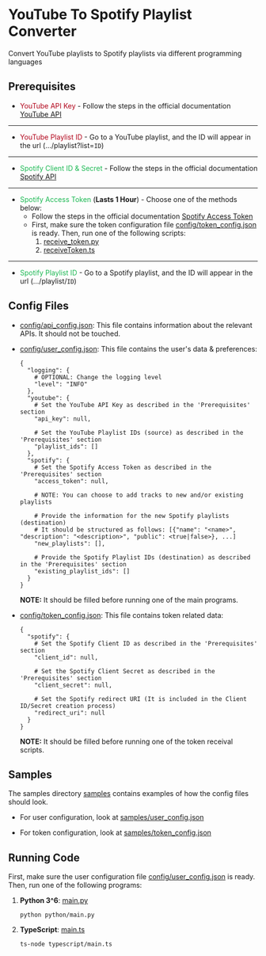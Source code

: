 # YouTube To Spotify Playlist Converter

Convert YouTube playlists to Spotify playlists via different programming languages


## Prerequisites

* <span style="color:#b2071d">YouTube API Key</span> - Follow the steps in the official
  documentation [YouTube API][YouTubeAPILink]

---

* <span style="color:#b2071d">YouTube Playlist ID</span> - Go to a YouTube playlist, and the ID will appear in the
  url (.../playlist?list=`ID`)

---

* <span style="color:#1db954">Spotify Client ID & Secret</span> - Follow the steps in the
  official documentation [Spotify API][SpotifyAPILink]

---

* <span style="color:#1db954">Spotify Access Token</span> (**Lasts 1 Hour**) - Choose one of the methods below:
    * Follow the steps in the official documentation [Spotify Access Token][SpotifyTokenLink]
    * First, make sure the token configuration file [config/token_config.json](config/token_config.json) is ready. Then, 
      run one of the following scripts:
        1. [receive_token.py](python/src/spotify/receive_token.py)
        2. [receiveToken.ts](typescript/spotify/receiveToken.ts)

---

* <span style="color:#1db954">Spotify Playlist ID</span> - Go to a Spotify playlist, and the ID will
  appear in the url (.../playlist/`ID`)


## Config Files

* [config/api_config.json](config/api_config.json): This file contains information about the relevant APIs. It should
  not be touched.


* [config/user_config.json](config/user_config.json): This file contains the user's data & preferences:
  ```shell
  {
    "logging": {
      # OPTIONAL: Change the logging level
      "level": "INFO"
    },
    "youtube": {
      # Set the YouTube API Key as described in the 'Prerequisites' section
      "api_key": null, 
  
      # Set the YouTube Playlist IDs (source) as described in the 'Prerequisites' section
      "playlist_ids": [] 
    },
    "spotify": {
      # Set the Spotify Access Token as described in the 'Prerequisites' section
      "access_token": null, 
      
      # NOTE: You can choose to add tracks to new and/or existing playlists
  
      # Provide the information for the new Spotify playlists (destination)
      # It should be structured as follows: [{"name": "<name>", "description": "<description>", "public": <true|false>}, ...]
      "new_playlists": [], 
        
      # Provide the Spotify Playlist IDs (destination) as described in the 'Prerequisites' section
      "existing_playlist_ids": [] 
    }
  }
  ```
  **__NOTE:__** It should be filled before running one of the main programs.


* [config/token_config.json](config/token_config.json): This file contains token related data:
  ```shell
  {
    "spotify": {
      # Set the Spotify Client ID as described in the 'Prerequisites' section
      "client_id": null,
  
      # Set the Spotify Client Secret as described in the 'Prerequisites' section
      "client_secret": null,
  
      # Set the Spotify redirect URI (It is included in the Client ID/Secret creation process) 
      "redirect_uri": null
    }
  }
  ```
  **__NOTE:__** It should be filled before running one of the token receival scripts.


## Samples

The samples directory [samples](samples) contains examples of how the config files should look.

* For user configuration, look at [samples/user_config.json](samples/user_config.json)

* For token configuration, look at [samples/token_config.json](samples/token_config.json)


## Running Code

First, make sure the user configuration file [config/user_config.json](config/user_config.json) is ready. Then, 
run one of the following programs:

1. **Python 3^6**: [main.py](python/main.py)
    ```shell
    python python/main.py
    ```
2. **TypeScript**: [main.ts](typescript/main.ts)
    ```shell
    ts-node typescript/main.ts
    ```
   

[YouTubeAPILink]:https://developers.google.com/youtube/v3/getting-started
[SpotifyAPILink]:https://developer.spotify.com/documentation/web-api/concepts/apps
[SpotifyTokenLink]:https://developer.spotify.com/documentation/web-api/concepts/access-token